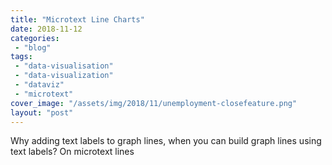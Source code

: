 ```yaml
---
title: "Microtext Line Charts"
date: 2018-11-12
categories: 
 - "blog"
tags: 
 - "data-visualisation"
 - "data-visualization"
 - "dataviz"
 - "microtext"
cover_image: "/assets/img/2018/11/unemployment-closefeature.png"
layout: "post"
---
```


Why adding text labels to graph lines, when you can build graph lines using text labels? On microtext lines
